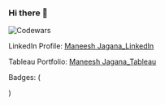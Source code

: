 ### Hi there 👋

![Codewars](https://github.r2v.ch/codewars?user=mjagana47&stroke=red)

LinkedIn Profile: [Maneesh Jagana_LinkedIn](https://www.linkedin.com/in/maneesh-jagana-0b4201a9)

Tableau Portfolio: [Maneesh Jagana_Tableau](https://public.tableau.com/app/profile/maneesh.jagana/vizzes)

Badges:
(<div data-iframe-width="150" data-iframe-height="270" data-share-badge-id="f8366096-0547-4ded-a288-f7391dbc8e24" data-share-badge-host="https://www.credly.com"></div><script type="text/javascript" async src="//cdn.credly.com/assets/utilities/embed.js"></script>)

<!--
**mjagana/mjagana** is a ✨ _special_ ✨ repository because its `README.md` (this file) appears on your GitHub profile.

Here are some ideas to get you started:

- 🔭 I’m currently working on ...
- 🌱 I’m currently learning ...
- 👯 I’m looking to collaborate on ...
- 🤔 I’m looking for help with ...
- 💬 Ask me about ...
- 📫 How to reach me: ...
- 😄 Pronouns: ...
- ⚡ Fun fact: ...
--> 
